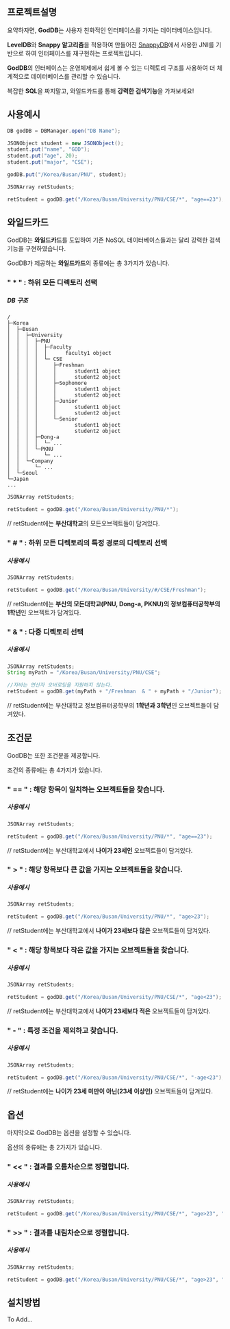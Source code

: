 ## 프로젝트설명

요약하자면, **GodDB**는 사용자 친화적인 인터페이스를 가지는 데이터베이스입니다.

**LevelDB**와 **Snappy 알고리즘**을 적용하여 만들어진 [SnappyDB](http://www.snappydb.com/)에서 사용한 JNI를 기반으로 하여 인터페이스를 재구현하는 프로젝트입니다.

**GodDB**의 인터페이스는 운영체제에서 쉽게 볼 수 있는 디렉토리 구조를 사용하여 더 체계적으로 데이터베이스를 관리할 수 있습니다.

복잡한 **SQL**을 짜지말고, 와일드카드를 통해 **강력한 검색기능**을 가져보세요!

## 사용예시

```java
DB godDB = DBManager.open("DB Name");

JSONObject student = new JSONObject();
student.put("name", "GOD");
student.put("age", 20);
student.put("major", "CSE");

godDB.put("/Korea/Busan/PNU", student);

JSONArray retStudents;

retStudent = godDB.get("/Korea/Busan/University/PNU/CSE/*", "age==23");
```

## 와일드카드

GodDB는 **와일드카드**를 도입하여 기존 NoSQL 데이터베이스들과는 달리 강력한 검색기능을 구현하였습니다.

GodDB가 제공하는 **와일드카드**의 종류에는 총 3가지가 있습니다.

### " * " : 하위 모든 디렉토리 선택

##### DB 구조
    /
    ├─Korea
    │  ├─Busan
    │  │  ├─University
    │  │  │  ├─PNU
    │  │  │  │  ├─Faculty
    │  │  │  │  │      faculty1 object
    │  │  │  │  └─ CSE
    │  │  │  │     ├─Freshman
    │  │  │  │     │      student1 object
    │  │  │  │     │      student2 object
    │  │  │  │     ├─Sophomore
    │  │  │  │     │      student1 object
    │  │  │  │     │      student2 object
    │  │  │  │     ├─Junior
    │  │  │  │     │      student1 object
    │  │  │  │     │      student2 object
    │  │  │  │     └─Senior
    │  │  │  │            student1 object
    │  │  │  │            student2 object
    │  │  │  ├─Dong-a
    │  │  │  │  └─ ...
    │  │  │  └─PKNU
    │  │  │     └─ ...
    │  │  └─Company
    │  │     └─ ...
    │  └─Seoul
    └─Japan
    ...
 
 
```java
JSONArray retStudents;

retStudent = godDB.get("/Korea/Busan/University/PNU/*");
```
// retStudent에는 **부산대학교**의 모든오브젝트들이 담겨있다.

### " \# " : 하위 모든 디렉토리의 특정 경로의 디렉토리 선택

##### 사용예시

```java
JSONArray retStudents;

retStudent = godDB.get("/Korea/Busan/University/#/CSE/Freshman");
```
// retStudent에는 **부산의 모든대학교(PNU, Dong-a, PKNU)의 정보컴퓨터공학부의 1학년**인 오브젝트가 담겨있다.


### " & " : 다중 디렉토리 선택

##### 사용예시

```java
JSONArray retStudents;
String myPath = "/Korea/Busan/University/PNU/CSE";

//자바는 연산자 오버로딩을 지원하지 않는다.
retStudent = godDB.get(myPath + "/Freshman  & " + myPath + "/Junior");
```
// retStudent에는 부산대학교 정보컴퓨터공학부의 **1학년과 3학년**인 오브젝트들이 담겨있다.

## 조건문

GodDB는 또한 조건문을 제공합니다.

조건의 종류에는 총 4가지가 있습니다.

### " == " : 해당 항목이 일치하는 오브젝트들을 찾습니다.

##### 사용예시

```java
JSONArray retStudents;

retStudent = godDB.get("/Korea/Busan/University/PNU/*", "age==23");
```
// retStudent에는 부산대학교에서 **나이가 23세인** 오브젝트들이 담겨있다.

### " > " : 해당 항목보다 큰 값을 가지는 오브젝트들을 찾습니다.

##### 사용예시

```java
JSONArray retStudents;

retStudent = godDB.get("/Korea/Busan/University/PNU/*", "age>23");
```
// retStudent에는 부산대학교에서 **나이가 23세보다 많은** 오브젝트들이 담겨있다.

### " < " : 해당 항목보다 작은 값을 가지는 오브젝트들을 찾습니다.

##### 사용예시

```java
JSONArray retStudents;

retStudent = godDB.get("/Korea/Busan/University/PNU/CSE/*", "age<23");
```
// retStudent에는 부산대학교에서 **나이가 23세보다 적은** 오브젝트들이 담겨있다.

### " - " : 특정 조건을 제외하고 찾습니다.

##### 사용예시

```java
JSONArray retStudents;

retStudent = godDB.get("/Korea/Busan/University/PNU/CSE/*", "-age<23");
```
// retStudent에는 **나이가 23세 미만이 아닌(23세 이상인)** 오브젝트들이 담겨있다.

## 옵션

마지막으로 GodDB는 옵션을 설정할 수 있습니다.

옵션의 종류에는 총 2가지가 있습니다.

### " << " : 결과를 오름차순으로 정렬합니다.

##### 사용예시

```java
JSONArray retStudents;

retStudent = godDB.get("/Korea/Busan/University/PNU/CSE/*", "age>23", "age<<");
```

### " >> " : 결과를 내림차순으로 정렬합니다.

##### 사용예시

```java
JSONArray retStudents;

retStudent = godDB.get("/Korea/Busan/University/PNU/CSE/*", "age>23", "age>>");
```

## 설치방법
To Add...
